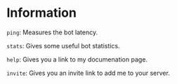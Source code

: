 # Information
`ping`: Measures the bot latency.

`stats`: Gives some useful bot statistics.

`help`: Gives you a link to my documenation page.

`invite`: Gives you an invite link to add me to your server.
